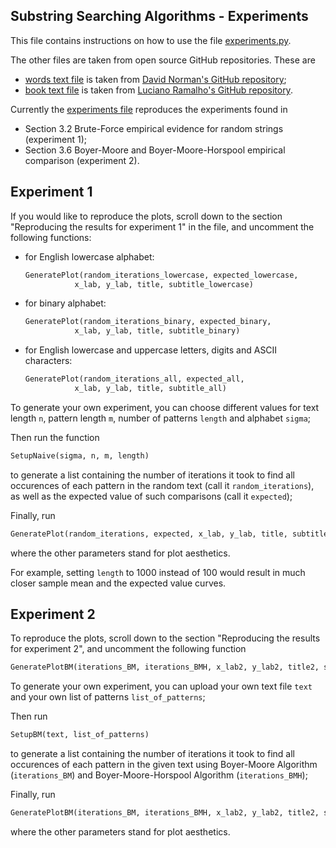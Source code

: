 Substring Searching Algorithms - Experiments
--------------------------------------------
This file contains instructions on how to use the file [experiments.py](experiments.py).

The other files are taken from open source GitHub repositories. These are
* [words text file](words.txt) is taken from [David Norman's GitHub repository](https://gist.github.com/deekayen/4148741);
* [book text file](book-war-and-peace.txt) is taken from [Luciano Ramalho's GitHub repository](https://github.com/fluentpython/example-code/blob/master/attic/sequences/war-and-peace.txt).

Currently the [experiments file](experiments.py) reproduces the experiments found in 
* Section 3.2 Brute-Force empirical evidence for random strings (experiment 1);
* Section 3.6 Boyer-Moore and Boyer-Moore-Horspool empirical comparison (experiment 2).

Experiment 1
-------------
If you would like to reproduce the plots, scroll down to the section 
"Reproducing the results for experiment 1" in the file, and uncomment the 
following functions:

* for English lowercase alphabet:
  ```python 
  GeneratePlot(random_iterations_lowercase, expected_lowercase, 
             x_lab, y_lab, title, subtitle_lowercase)
   ```
* for binary alphabet:
  ```python 
  GeneratePlot(random_iterations_binary, expected_binary, 
             x_lab, y_lab, title, subtitle_binary)
  ```
* for English lowercase and uppercase letters, digits and ASCII characters:
  ```python 
  GeneratePlot(random_iterations_all, expected_all, 
             x_lab, y_lab, title, subtitle_all)
  ```

To generate your own experiment, you can choose different values for 
text length `n`, pattern length `m`, number of patterns `length` and alphabet `sigma`;

Then run the function 
```python 
SetupNaive(sigma, n, m, length)
``` 
to generate a list containing 
the number of iterations it took to find all occurences of each pattern in 
the random text (call it `random_iterations`), as well as the expected value of such 
comparisons (call it `expected`);

Finally, run 
```python 
GeneratePlot(random_iterations, expected, x_lab, y_lab, title, subtitle)
```
where the other parameters stand for plot aesthetics.

For example, setting `length` to 1000 instead of 100 would result in much closer sample
mean and the expected value curves.


Experiment 2
-------------
To reproduce the plots, scroll down to the section 
"Reproducing the results for experiment 2", and uncomment the following function

```python 
GeneratePlotBM(iterations_BM, iterations_BMH, x_lab2, y_lab2, title2, subtitle2)
```

To generate your own experiment, you can upload your own text file `text` and 
your own list of patterns `list_of_patterns`;

Then run 
```python 
SetupBM(text, list_of_patterns)
```
to generate a list containing 
the number of iterations it took to find all occurences of each pattern in 
the given text using Boyer-Moore Algorithm (`iterations_BM`) and 
Boyer-Moore-Horspool Algorithm (`iterations_BMH`);

Finally, run 
```python 
GeneratePlotBM(iterations_BM, iterations_BMH, x_lab2, y_lab2, title2, subtitle2)
``` 
where the other parameters stand for plot aesthetics.





